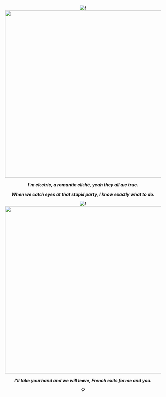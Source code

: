 
<h5 align="center">
  
  <br><br><br>
![t](https://file.garden/ZhsR7eku-2VN9ST7/timebombed.gif)
<img src="/Tumblr_l_897904815810441.gif?raw=true" width="540">

<p align="center"> I'm electric, a romantic cliché, yeah they all are true. 
<p align="center"> When we catch eyes at that stupid party, I know exactly what to do.

![t](https://file.garden/ZhsR7eku-2VN9ST7/timebombdance2.gif)
<img src="/tumblr_123.gif?raw=true" width="540">
<p align="center"> I'll take your hand and we will leave, French exits for me and you.

<p align="center"> ♡
